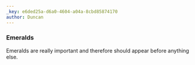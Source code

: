```yaml
---
_key: e6ded25a-d6a0-4604-a04a-8cbd85874170
author: Duncan
---
```


### Emeralds

Emeralds are really important and therefore should appear before anything else.

